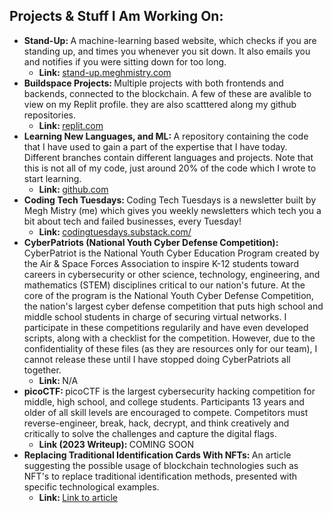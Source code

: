 ## Projects & Stuff I Am Working On:

 - <b>Stand-Up: </b>A machine-learning based website, which checks if you are standing up, and times you whenever you sit down. It also emails you and notifies if you were sitting down for too long.
   - <b>Link: </b><a href="https://stand-up.meghmistry.com" target="_blank">stand-up.meghmistry.com</a>
 - <b>Buildspace Projects: </b>Multiple projects with both frontends and backends, connected to the blockchain. A few of these are avalible to view on my Replit profile. they are also scatttered along my github repositories.
   - <b>Link: </b><a href="https://replit.com/@MeghMistry" target="_blank">replit.com</a>
 - <b>Learning New Languages, and ML: </b>A repository containing the code that I have used to gain a part of the expertise that I have today. Different branches contain different languages and projects. Note that this is not all of my code, just around 20% of the code which I wrote to start learning.
   - <b>Link: </b><a href="https://github.com/Megaman222111/My-Projects" target="_blank">github.com</a>
- <b>Coding Tech Tuesdays: </b>Coding Tech Tuesdays is a newsletter built by Megh Mistry (me) which gives you weekly newsletters which tech you a bit about tech and failed businesses, every Tuesday!
   - <b>Link: </b><a href="https://codingtuesdays.substack.com/" target="_blank">codingtuesdays.substack.com/</a>
 - <b>CyberPatriots (National Youth Cyber Defense Competition): </b>CyberPatriot is the National Youth Cyber Education Program created by the Air & Space Forces Association to inspire K-12 students toward careers in cybersecurity or other science, technology, engineering, and mathematics (STEM) disciplines critical to our nation's future. At the core of the program is the National Youth Cyber Defense Competition, the nation's largest cyber defense competition that puts high school and middle school students in charge of securing virtual networks. I participate in these competitions regularily and have even developed scripts, along with a checklist for the competition. However, due to the confidentiality of these files (as they are resources only for our team), I cannot release these until I have stopped doing CyberPatriots all together. 
   - <b> Link: </b>N/A 
 - <b>picoCTF: </b>picoCTF is the largest cybersecurity hacking competition for middle, high school, and college students. Participants 13 years and older of all skill levels are encouraged to compete. Competitors must reverse-engineer, break, hack, decrypt, and think creatively and critically to solve the challenges and capture the digital flags.
   - <b>Link (2023 Writeup): </b>COMING SOON
- <b>Replacing Traditional Identification Cards With NFTs: </b>An article suggesting the possible usage of blockchain technologies such as NFT's to replace traditional identification methods, presented with specific technological examples.
   - <b> Link: </b><a href="https://medium.com/@meghmistry/replacing-traditional-identification-cards-with-nfts-c1f48552e783">Link to article</a>

